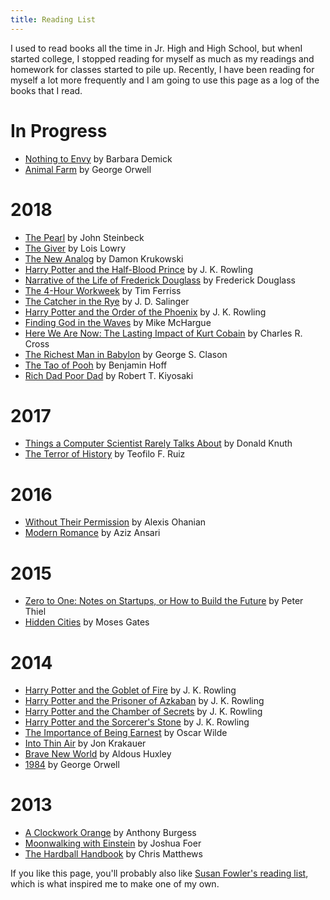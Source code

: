 ```yaml
---
title: Reading List
---
```


I used to read books all the time in Jr. High and High School,
but whenI started college,
I stopped reading for myself as much as my readings and homework
for classes started to pile up.
Recently, I have been reading for myself a lot more frequently and I am going to
use this page as a log of the books that I read.

# In Progress
 - [Nothing to Envy](http://amzn.to/2FuEAc7) by Barbara Demick
 - [Animal Farm](http://amzn.to/2HOtzPe) by George Orwell

# 2018
 - [The Pearl](http://amzn.to/2u7KLNH) by John Steinbeck
 - [The Giver](http://amzn.to/2FvH7m2) by Lois Lowry
 - [The New Analog](http://amzn.to/2HdHZbp) by Damon Krukowski
 - [Harry Potter and the Half-Blood Prince](http://amzn.to/2GXvgJY) by J. K. Rowling
 - [Narrative of the Life of Frederick Douglass](http://amzn.to/2D0lJPJ) by Frederick Douglass
 - [The 4-Hour Workweek](http://amzn.to/2F8QhRv) by Tim Ferriss
 - [The Catcher in the Rye](http://amzn.to/2CRRdYh) by J. D. Salinger
 - [Harry Potter and the Order of the Phoenix](http://amzn.to/2tdp9iv) by J. K. Rowling
 - [Finding God in the Waves](http://amzn.to/2CXHMXC) by Mike McHargue
 - [Here We Are Now: The Lasting Impact of Kurt Cobain](http://amzn.to/2GXzHEt) by Charles R. Cross
 - [The Richest Man in Babylon](http://amzn.to/2FM1CYG) by George S. Clason
 - [The Tao of Pooh](http://amzn.to/2H03uMV) by Benjamin Hoff
 - [Rich Dad Poor Dad](http://amzn.to/2FaoWyc) by Robert T. Kiyosaki

# 2017
 - [Things a Computer Scientist Rarely Talks About](http://amzn.to/2FNPYg7) by Donald Knuth
 - [The Terror of History](http://amzn.to/2H0PFxP) by Teofilo F. Ruiz

# 2016
 - [Without Their Permission](http://amzn.to/2GXuTPs) by Alexis Ohanian
 - [Modern Romance](http://amzn.to/2GVqNaH) by Aziz Ansari

# 2015
 - [Zero to One: Notes on Startups, or How to Build the Future](http://amzn.to/2FkF9nU) by Peter Thiel
 - [Hidden Cities](http://amzn.to/2Fk6Ih2) by Moses Gates

# 2014
 - [Harry Potter and the Goblet of Fire](http://amzn.to/2F9rDUS) by J. K. Rowling
 - [Harry Potter and the Prisoner of Azkaban](http://amzn.to/2CUcaSE) by J. K. Rowling
 - [Harry Potter and the Chamber of Secrets](http://amzn.to/2oEp2bj) by J. K. Rowling
 - [Harry Potter and the Sorcerer's Stone](http://amzn.to/2oCudrU) by J. K. Rowling
 - [The Importance of Being Earnest](http://amzn.to/2FQMwkV) by Oscar Wilde
 - [Into Thin Air](http://amzn.to/2oEp8iT) by Jon Krakauer
 - [Brave New World](http://amzn.to/2t7dhys) by Aldous Huxley
 - [1984](http://amzn.to/2oESPAx) by George Orwell

# 2013
 - [A Clockwork Orange](http://amzn.to/2FOL1ni) by Anthony Burgess
 - [Moonwalking with Einstein](http://amzn.to/2CTNHNa) by Joshua Foer
 - [The Hardball Handbook](http://amzn.to/2CUFSXB) by Chris Matthews

If you like this page,
you'll probably also like
[Susan Fowler's reading list](https://www.susanjfowler.com/reading-list/),
which is what inspired me to make one of my own.
